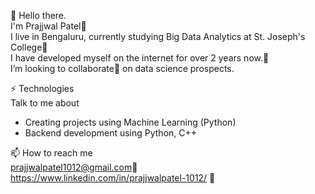 👋 Hello there.                  
I'm Prajjwal Patel:boy:        
I live in Bengaluru, currently studying Big Data Analytics at St. Joseph's College:school:          
I have developed myself on the internet for over 2 years now.👀                 
I’m looking to collaborate💞️ on data science prospects.                                                                    
                                                                                                            
                                                                                          
⚡ Technologies                   
Talk to me about
- Creating projects using Machine Learning (Python)
- Backend development using Python, C++

📫 How to reach me             
prajjwalpatel1012@gmail.com:email:             
https://www.linkedin.com/in/prajjwalpatel-1012/ :book:

<!---
PrajjwalP/PrajjwalP is a ✨ special ✨ repository because its `README.md` (this file) appears on your GitHub profile.
You can click the Preview link to take a look at your changes.
--->
